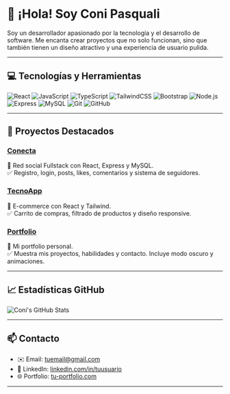# 👋 ¡Hola! Soy Coni Pasquali

Soy un desarrollador apasionado por la tecnología y el desarrollo de software. Me encanta crear proyectos que no solo funcionan, sino que también tienen un diseño atractivo y una experiencia de usuario pulida.

---

## 💻 Tecnologías y Herramientas

![React](https://img.shields.io/badge/-React-61DAFB?style=for-the-badge&logo=react&logoColor=white)
![JavaScript](https://img.shields.io/badge/-JavaScript-F7DF1E?style=for-the-badge&logo=javascript&logoColor=black)
![TypeScript](https://img.shields.io/badge/-TypeScript-3178C6?style=for-the-badge&logo=typescript&logoColor=white)
![TailwindCSS](https://img.shields.io/badge/-TailwindCSS-06B6D4?style=for-the-badge&logo=tailwind-css&logoColor=white)
![Bootstrap](https://img.shields.io/badge/-Bootstrap-7952B3?style=for-the-badge&logo=bootstrap&logoColor=white)
![Node.js](https://img.shields.io/badge/-Node.js-339933?style=for-the-badge&logo=node.js&logoColor=white)
![Express](https://img.shields.io/badge/-Express-000000?style=for-the-badge&logo=express&logoColor=white)
![MySQL](https://img.shields.io/badge/-MySQL-4479A1?style=for-the-badge&logo=mysql&logoColor=white)
![Git](https://img.shields.io/badge/-Git-F05032?style=for-the-badge&logo=git&logoColor=white)
![GitHub](https://img.shields.io/badge/-GitHub-181717?style=for-the-badge&logo=github&logoColor=white)

---

## 🚀 Proyectos Destacados

### [Conecta](https://github.com/tuusuario/conecta)
📌 Red social Fullstack con React, Express y MySQL.  
✅ Registro, login, posts, likes, comentarios y sistema de seguidores.

### [TecnoApp](https://github.com/tuusuario/tecnoapp)
📌 E-commerce con React y Tailwind.  
✅ Carrito de compras, filtrado de productos y diseño responsive.

### [Portfolio](https://github.com/tuusuario/portfolio)
📌 Mi portfolio personal.  
✅ Muestra mis proyectos, habilidades y contacto. Incluye modo oscuro y animaciones.

---

## 📈 Estadísticas GitHub

![Coni's GitHub Stats](https://github-readme-stats.vercel.app/api?username=tuusuario&show_icons=true&theme=radical)

---

## 📫 Contacto

- ✉️ Email: tuemail@gmail.com  
- 🔗 LinkedIn: [linkedin.com/in/tuusuario](https://linkedin.com/in/tuusuario)  
- 🌐 Portfolio: [tu-portfolio.com](https://tu-portfolio.com)  

---


